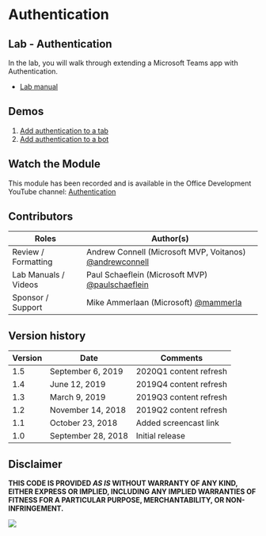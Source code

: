 # Authentication

## Lab - Authentication

In the lab, you will walk through extending a Microsoft Teams app with Authentication.

- [Lab manual](./Lab.md)

## Demos

1. [Add authentication to a tab](./Demos/01-add-authentication-tab/README.md)
1. [Add authentication to a bot](./Demos/02-add-authentication-bot/README.md)

## Watch the Module

This module has been recorded and is available in the Office Development YouTube channel: [Authentication](https://youtu.be/ZBh23Znp1TE)

## Contributors

|        Roles         |                                       Author(s)                                       |
| -------------------- | ------------------------------------------------------------------------------------- |
| Review / Formatting  | Andrew Connell (Microsoft MVP, Voitanos) [@andrewconnell](//github.com/andrewconnell) |
| Lab Manuals / Videos | Paul Schaeflein (Microsoft MVP) [@paulschaeflein](//github.com/paulschaeflein)        |
| Sponsor / Support    | Mike Ammerlaan (Microsoft) [@mammerla](//github.com/mammerla)                         |

## Version history

| Version |        Date        |       Comments         |
| ------- | ------------------ | ---------------------- |
| 1.5     | September 6, 2019  | 2020Q1 content refresh |
| 1.4     | June 12, 2019      | 2019Q4 content refresh |
| 1.3     | March 9, 2019      | 2019Q3 content refresh |
| 1.2     | November 14, 2018  | 2019Q2 content refresh |
| 1.1     | October 23, 2018   | Added screencast link  |
| 1.0     | September 28, 2018 | Initial release        |

## Disclaimer

**THIS CODE IS PROVIDED *AS IS* WITHOUT WARRANTY OF ANY KIND, EITHER EXPRESS OR IMPLIED, INCLUDING ANY IMPLIED WARRANTIES OF FITNESS FOR A PARTICULAR PURPOSE, MERCHANTABILITY, OR NON-INFRINGEMENT.**

<img src="https://telemetry.sharepointpnp.com/TrainingContent/Teams/03-authentication" />